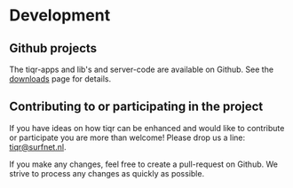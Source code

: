 # Development

## Github projects
The tiqr-apps and lib's and server-code are available on Github. See the [downloads](./download.md) page for details.

## Contributing to or participating in the project
If you have ideas on how tiqr can be enhanced and would like to contribute or participate you are more than welcome! Please drop us a line: tiqr@surfnet.nl.

If you make any changes, feel free to create a pull-request on Github. We strive to process any changes as quickly as possible.
